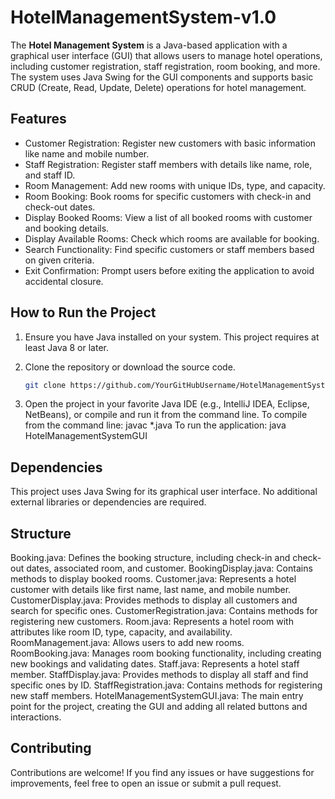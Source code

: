 # HotelManagementSystem-v1.0

The **Hotel Management System** is a Java-based application with a graphical user interface (GUI) that allows users to manage hotel operations, including customer registration, staff registration, room booking, and more. The system uses Java Swing for the GUI components and supports basic CRUD (Create, Read, Update, Delete) operations for hotel management.

## Features

- Customer Registration: Register new customers with basic information like name and mobile number.
- Staff Registration: Register staff members with details like name, role, and staff ID.
- Room Management: Add new rooms with unique IDs, type, and capacity.
- Room Booking: Book rooms for specific customers with check-in and check-out dates.
- Display Booked Rooms: View a list of all booked rooms with customer and booking details.
- Display Available Rooms: Check which rooms are available for booking.
- Search Functionality: Find specific customers or staff members based on given criteria.
- Exit Confirmation: Prompt users before exiting the application to avoid accidental closure.

## How to Run the Project

1. Ensure you have Java installed on your system. This project requires at least Java 8 or later.

2. Clone the repository or download the source code.

   ```bash
   git clone https://github.com/YourGitHubUsername/HotelManagementSystem.git
3. Open the project in your favorite Java IDE (e.g., IntelliJ IDEA, Eclipse, NetBeans), or compile and run it from the command line.
To compile from the command line:
javac *.java
To run the application:
java HotelManagementSystemGUI

## Dependencies

This project uses Java Swing for its graphical user interface.
No additional external libraries or dependencies are required.

## Structure

Booking.java: Defines the booking structure, including check-in and check-out dates, associated room, and customer.
BookingDisplay.java: Contains methods to display booked rooms.
Customer.java: Represents a hotel customer with details like first name, last name, and mobile number.
CustomerDisplay.java: Provides methods to display all customers and search for specific ones.
CustomerRegistration.java: Contains methods for registering new customers.
Room.java: Represents a hotel room with attributes like room ID, type, capacity, and availability.
RoomManagement.java: Allows users to add new rooms.
RoomBooking.java: Manages room booking functionality, including creating new bookings and validating dates.
Staff.java: Represents a hotel staff member.
StaffDisplay.java: Provides methods to display all staff and find specific ones by ID.
StaffRegistration.java: Contains methods for registering new staff members.
HotelManagementSystemGUI.java: The main entry point for the project, creating the GUI and adding all related buttons and interactions.

## Contributing

Contributions are welcome! If you find any issues or have suggestions for improvements, feel free to open an issue or submit a pull request.
